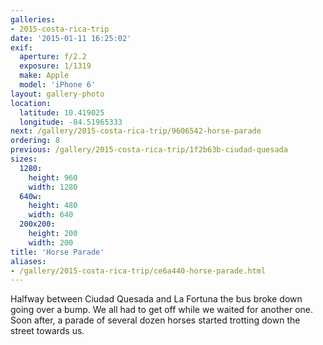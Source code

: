 ```yaml
---
galleries:
- 2015-costa-rica-trip
date: '2015-01-11 16:25:02'
exif:
  aperture: f/2.2
  exposure: 1/1319
  make: Apple
  model: 'iPhone 6'
layout: gallery-photo
location:
  latitude: 10.419025
  longitude: -84.51965333
next: /gallery/2015-costa-rica-trip/9606542-horse-parade
ordering: 8
previous: /gallery/2015-costa-rica-trip/1f2b63b-ciudad-quesada
sizes:
  1280:
    height: 960
    width: 1280
  640w:
    height: 480
    width: 640
  200x200:
    height: 200
    width: 200
title: 'Horse Parade'
aliases:
- /gallery/2015-costa-rica-trip/ce6a440-horse-parade.html
---
```


Halfway between Ciudad Quesada and La Fortuna the bus broke down going over a bump. We all had to get off while we waited for another one. Soon after, a parade of several dozen horses started trotting down the street towards us.
